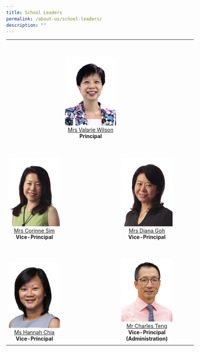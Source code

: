 ```yaml
---
title: School Leaders
permalink: /about-us/school-leaders/
description: ""
---
```




<table cellpadding="5" cellspacing="0" border="0" width="100%">
  <tbody>
  </tbody>
  <tbody>
    <tr>
      <td style="text-align: center;" valign="bottom" align="center">&nbsp;</td>
      <td style="text-align: center;" valign="bottom" align="center"><p>&nbsp;</p>
        <img alt="Corinne-Sim.jpg" src="/images/Others/SL-P-VWilson.jpg"><br>
        <a target="" href="mailto:Valarie_koh@schools.gov.sg">Mrs Valarie Wilson</a><br>
      <b>Principal </b></td>
      <td style="text-align: center;" valign="bottom" align="center"><p>&nbsp;</p></td>
      <td valign="bottom" align="center">&nbsp;</td>
    </tr>
    <tr>
      <td style="text-align: center;" valign="bottom" align="center"><p>&nbsp;</p>
        <img alt="Corinne-Sim.jpg" src="/images/Others/SL-VP-CSim.jpg"><br>
        <a target="" href="mailto:Corinne_SIM@schools.gov.sg">Mrs Corinne Sim </a><br>
        <b>Vice-Principal </b></td>
      <td style="text-align: center;" valign="bottom" align="center">&nbsp;</td>
      <td style="text-align: center;" valign="bottom" align="center"><p>&nbsp;</p>
        <img alt="Diana-Goh.jpg" src="/images/Others/SL-VP-DGoh.jpg"><br>
        <a target="" href="mailto:Diana_TAN@schools.gov.sg">Mrs Diana Goh </a><br>
        <b>Vice-Principal </b></td>
      <td valign="bottom" align="center">&nbsp;</td>
    </tr>
    <tr>
      <td style="text-align: center;" valign="bottom" align="center"><p>&nbsp;</p>
        <img alt="Corinne-Sim.jpg" src="/images/Others/SL-VP-HChia.png"><br>
        <a target="" href="mailto:hannah_chia@schools.gov.sg">Ms Hannah Chia</a><br>
        <b>Vice-Principal </b></td>
      <td style="text-align: center;" valign="bottom" align="center">&nbsp;</td>
      <td style="text-align: center;" valign="bottom" align="center"><p>&nbsp;</p>
        <img alt="Diana-Goh.jpg" src="/images/Others/SL-VP-CTeng.png"><br>
        <a target="" href="mailto:teng_tat_meng_charles@schools.gov.sg">Mr Charles Teng</a><br>
        <b>Vice-Principal (Administration)</b></td>
      <td valign="bottom" align="center">&nbsp;</td>
    </tr>
    <tr>
      <td style="text-align: center;" valign="top" align="center" width="30%"></td>
      <td style="text-align: center;" valign="top" align="center" width="30%"></td>
      <td style="text-align: center;" valign="top" align="center" width="30%"></td>
      <td style="text-align: center;" valign="top" align="center" width="10%"></td>
    </tr>
  </tbody>
</table>
